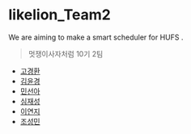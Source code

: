 # likelion_Team2
We are aiming to make a smart scheduler for HUFS .

> 멋쟁이사자처럼 10기 2팀
- [고경환](https://github.com/kyunghwan1207)
- [김윤경](https://github.com/Yoonkyoungme)
- [민선아](https://github.com/hotsun1508)
- [심재성](https://github.com/simjaesung)
- [이연지](https://github.com/lee-yeonji)
- [조성민]()
